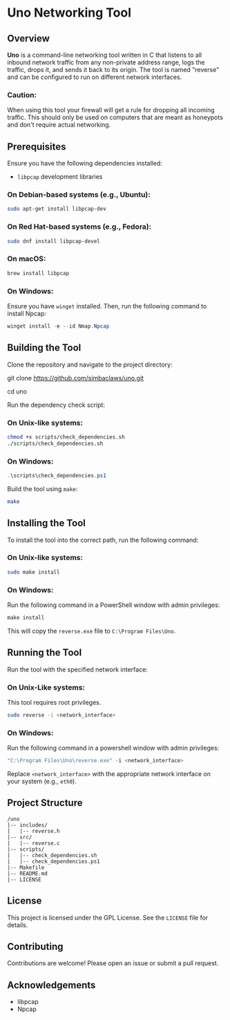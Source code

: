 # Uno Networking Tool

## Overview

**Uno** is a command-line networking tool written in C that listens to all inbound network traffic from any non-private address range, logs the traffic, drops it, and sends it back to its origin. The tool is named "reverse" and can be configured to run on different network interfaces.

### Caution:
When using this tool your firewall will get a rule for dropping all incoming traffic. This should only be used on computers that are meant as honeypots and don't require actual networking.

## Prerequisites

Ensure you have the following dependencies installed:

- `libpcap` development libraries

### On Debian-based systems (e.g., Ubuntu):
```bash
sudo apt-get install libpcap-dev
```
### On Red Hat-based systems (e.g., Fedora):
```bash
sudo dnf install libpcap-devel
```
### On macOS:
```bash
brew install libpcap
```
### On Windows:
Ensure you have `winget` installed. Then, run the following command to install Npcap:
```powershell
winget install -e --id Nmap.Npcap
```
## Building the Tool

Clone the repository and navigate to the project directory:

git clone https://github.com/simbaclaws/uno.git

cd uno

Run the dependency check script:

### On Unix-like systems:
```bash
chmod +x scripts/check_dependencies.sh
./scripts/check_dependencies.sh
```
### On Windows:
```powershell
.\scripts\check_dependencies.ps1
```
Build the tool using `make`:
```bash
make
```
## Installing the Tool

To install the tool into the correct path, run the following command:

### On Unix-like systems:
```bash
sudo make install
```
### On Windows:

Run the following command in a PowerShell window with admin privileges:
```powershell
make install
```

This will copy the `reverse.exe` file to `C:\Program Files\Uno`.


## Running the Tool

Run the tool with the specified network interface:

### On Unix-Like systems:

This tool requires root privileges.
```bash
sudo reverse -i <network_interface>
```

### On Windows:

Run the following command in a powershell window with admin privileges:

```powershell
"C:\Program Files\Uno\reverse.exe" -i <network_interface>
```

Replace `<network_interface>` with the appropriate network interface on your system (e.g., `eth0`).

## Project Structure
```
/uno
|-- includes/
|   |-- reverse.h
|-- src/
|   |-- reverse.c
|-- scripts/
|   |-- check_dependencies.sh
|   |-- check_dependencies.ps1
|-- Makefile
|-- README.md
|-- LICENSE
```
## License

This project is licensed under the GPL License. See the `LICENSE` file for details.

## Contributing

Contributions are welcome! Please open an issue or submit a pull request.

## Acknowledgements

- libpcap
- Npcap

